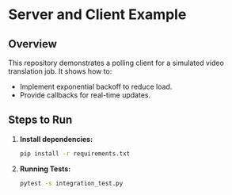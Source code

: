 # Server and Client Example

## Overview

This repository demonstrates a polling client for a simulated video translation job. It shows how to:

- Implement exponential backoff to reduce load.
- Provide callbacks for real-time updates.

## Steps to Run

1. **Install dependencies:**
   ```bash
   pip install -r requirements.txt

2. **Running Tests:**
   ```bash
   pytest -s integration_test.py
